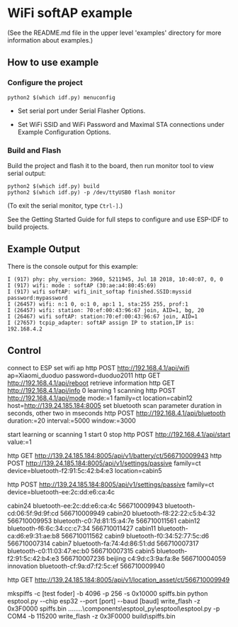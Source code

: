 # WiFi softAP example

(See the README.md file in the upper level 'examples' directory for more information about examples.)


## How to use example

### Configure the project

```
python2 $(which idf.py) menuconfig
```

* Set serial port under Serial Flasher Options.

* Set WiFi SSID and WiFi Password and Maximal STA connections under Example Configuration Options.

### Build and Flash

Build the project and flash it to the board, then run monitor tool to view serial output:

```
python2 $(which idf.py) build
python2 $(which idf.py) -p /dev/ttyUSB0 flash monitor
```

(To exit the serial monitor, type ``Ctrl-]``.)

See the Getting Started Guide for full steps to configure and use ESP-IDF to build projects.

## Example Output

There is the console output for this example:

```
I (917) phy: phy_version: 3960, 5211945, Jul 18 2018, 10:40:07, 0, 0
I (917) wifi: mode : softAP (30:ae:a4:80:45:69)
I (917) wifi softAP: wifi_init_softap finished.SSID:myssid password:mypassword
I (26457) wifi: n:1 0, o:1 0, ap:1 1, sta:255 255, prof:1
I (26457) wifi: station: 70:ef:00:43:96:67 join, AID=1, bg, 20
I (26467) wifi softAP: station:70:ef:00:43:96:67 join, AID=1
I (27657) tcpip_adapter: softAP assign IP to station,IP is: 192.168.4.2
```
## Control

connect to ESP
set wifi ap
http POST http://192.168.4.1/api/wifi ap=Xiaomi_duoduo password=duoduo2011
http GET http://192.168.4.1/api/reboot
retrieve information
http GET http://192.168.4.1/api/info
0 learning 1 scanning
http POST http://192.168.4.1/api/mode mode:=1 family=ct location=cabin12 host=http://139.24.185.184:8005
set bluetooth scan parameter duration in seconds, other two in mseconds
http POST http://192.168.4.1/api/bluetooth duration:=20 interval:=5000 window:=3000

start learning or scanning   1 start  0 stop
http POST http://192.168.4.1/api/start value:=1

http GET http://139.24.185.184:8005/api/v1/battery/ct/566710009943
http POST http://139.24.185.184:8005/api/v1/settings/passive family=ct device=bluetooth-f2:91:5c:42:b4:e3 location=cabin5

http POST http://139.24.185.184:8005/api/v1/settings/passive family=ct device=bluetooth-ee:2c:dd:e6:ca:4c

cabin24
bluetooth-ee:2c:dd:e6:ca:4c 566710009943
bluetooth-cd:06:5f:9d:9f:cd 566710009949
cabin20
bluetooth-f8:22:22:c5:b4:32 566710009953 
bluetooth-c0:7d:81:15:a4:7e 566710011561
cabin12
bluetooth-f6:6c:34:cc:c7:34 566710011427
cabin11
bluetooth-ca:d6:e9:31:ae:b8 566710011562
cabin9
bluetooth-f0:34:52:77:5c:d6 566710007314 
cabin7
bluetooth-fa:74:4d:86:51:dd 566710007317
bluetooth-c0:11:03:47:ec:b0 566710007315
cabin5
bluetooth-f2:91:5c:42:b4:e3 566710007236
beijing
c4:9d:c3:9a:fa:8e 566710004059
innovation
bluetooth-cf:9a:d7:f2:5c:ef 566710009940


http GET http://139.24.185.184:8005/api/v1/location_asset/ct/566710009949


mkspiffs -c [test foder] -b 4096 -p 256 -s 0x10000 spiffs.bin
python esptool.py --chip esp32 --port [port] --baud [baud] write_flash -z 0x3F0000 spiffs.bin
..\..\..\..\components\esptool_py\esptool\esptool.py -p COM4 -b 115200 write_flash -z 0x3F0000 build\spiffs.bin



